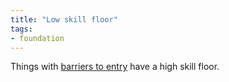 ```yaml
---
title: "Low skill floor"
tags:
- foundation
---
```


Things with [barriers to entry](notes/barriers-to-entry) have a high skill floor.